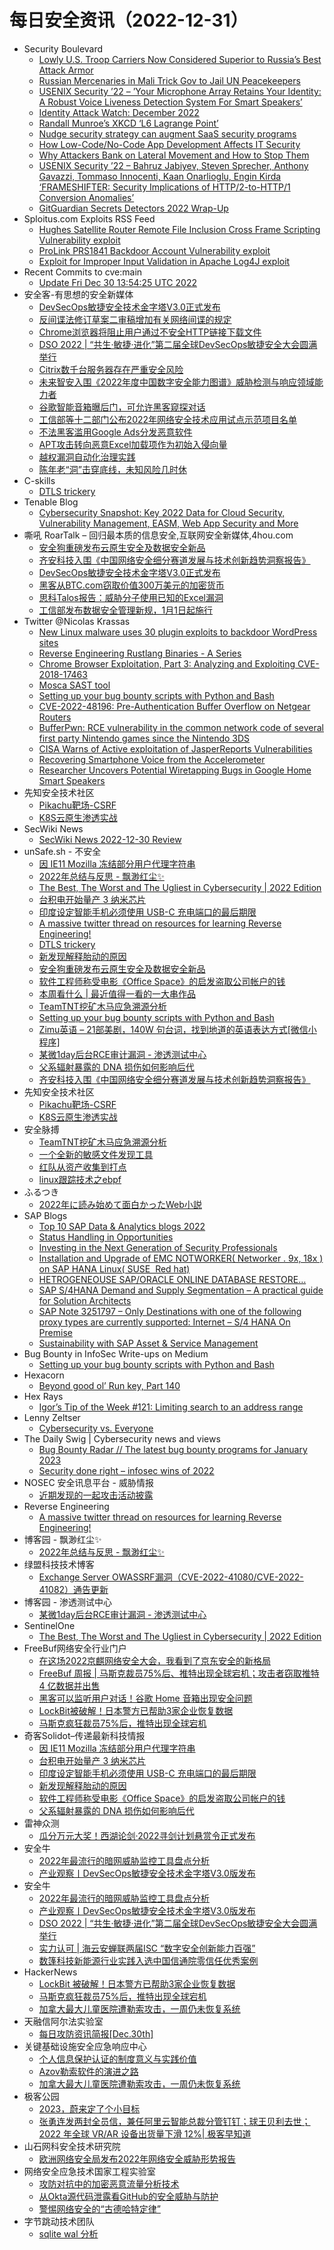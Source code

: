# 每日安全资讯（2022-12-31）

- Security Boulevard
  - [Lowly U.S. Troop Carriers Now Considered Superior to Russia’s Best Attack Armor](https://securityboulevard.com/2022/12/lowly-u-s-troop-carriers-now-considered-superior-to-russias-best-attack-armor/)
  - [Russian Mercenaries in Mali Trick Gov to Jail UN Peacekeepers](https://securityboulevard.com/2022/12/russian-mercenaries-in-mali-trick-gov-to-jail-un-peacekeepers/)
  - [USENIX Security ’22 – ’Your Microphone Array Retains Your Identity: A Robust Voice Liveness Detection System For Smart Speakers’](https://securityboulevard.com/2022/12/usenix-security-22-your-microphone-array-retains-your-identity-a-robust-voice-liveness-detection-system-for-smart-speakers/)
  - [Identity Attack Watch: December 2022](https://securityboulevard.com/2022/12/identity-attack-watch-december-2022/)
  - [Randall Munroe’s XKCD ‘L6 Lagrange Point’](https://securityboulevard.com/2022/12/randall-munroes-xkcd-l6-lagrange-point/)
  - [Nudge security strategy can augment SaaS security programs](https://securityboulevard.com/2022/12/nudge-security-strategy-can-augment-saas-security-programs/)
  - [How Low-Code/No-Code App Development Affects IT Security](https://securityboulevard.com/2022/12/how-low-code-no-code-app-development-affects-it-security/)
  - [Why Attackers Bank on Lateral Movement and How to Stop Them](https://securityboulevard.com/2022/12/why-attackers-bank-on-lateral-movement-and-how-to-stop-them/)
  - [USENIX Security ’22 – Bahruz Jabiyev, Steven Sprecher, Anthony Gavazzi, Tommaso Innocenti, Kaan Onarlioglu, Engin Kirda ‘FRAMESHIFTER: Security Implications of HTTP/2-to-HTTP/1 Conversion Anomalies’](https://securityboulevard.com/2022/12/usenix-security-22-bahruz-jabiyev-steven-sprecher-anthony-gavazzi-tommaso-innocenti-kaan-onarlioglu-engin-kirda-frameshifter-security-implications-of-http-2-to-http-1-conversion-ano/)
  - [GitGuardian Secrets Detectors 2022 Wrap-Up](https://securityboulevard.com/2022/12/gitguardian-secrets-detectors-2022-wrap-up/)
- Sploitus.com Exploits RSS Feed
  - [Hughes Satellite Router Remote File Inclusion Cross Frame Scripting Vulnerability exploit](https://sploitus.com/exploit?id=1337DAY-ID-38131&utm_source=rss&utm_medium=rss)
  - [ProLink PRS1841 Backdoor Account Vulnerability exploit](https://sploitus.com/exploit?id=1337DAY-ID-38130&utm_source=rss&utm_medium=rss)
  - [Exploit for Improper Input Validation in Apache Log4J exploit](https://sploitus.com/exploit?id=C60B1B73-A009-5CE1-9D6C-3B66270812FD&utm_source=rss&utm_medium=rss)
- Recent Commits to cve:main
  - [Update Fri Dec 30 13:54:25 UTC 2022](https://github.com/trickest/cve/commit/9ac99fcf6c903d0829ff8d585ecc96fbaa51ce45)
- 安全客-有思想的安全新媒体
  - [DevSecOps敏捷安全技术金字塔V3.0正式发布](https://www.anquanke.com/post/id/284800)
  - [反间谍法修订草案二审稿增加有关网络间谍的规定](https://www.anquanke.com/post/id/284854)
  - [Chrome浏览器将阻止用户通过不安全HTTP链接下载文件](https://www.anquanke.com/post/id/284830)
  - [DSO 2022 | “共生·敏捷·进化”第二届全球DevSecOps敏捷安全大会圆满举行](https://www.anquanke.com/post/id/284814)
  - [Citrix数千台服务器存在严重安全风险](https://www.anquanke.com/post/id/284825)
  - [未来智安入围《2022年度中国数字安全能力图谱》威胁检测与响应领域能力者](https://www.anquanke.com/post/id/284689)
  - [谷歌智能音箱曝后门，可允许黑客窥探对话](https://www.anquanke.com/post/id/284820)
  - [工信部等十二部门公布2022年网络安全技术应用试点示范项目名单](https://www.anquanke.com/post/id/284818)
  - [不法黑客滥用Google Ads分发恶意软件](https://www.anquanke.com/post/id/284815)
  - [APT攻击转向恶意Excel加载项作为初始入侵向量](https://www.anquanke.com/post/id/284797)
  - [越权漏洞自动化治理实践](https://www.anquanke.com/post/id/284813)
  - [陈年老“洞”击穿底线，未知风险几时休](https://www.anquanke.com/post/id/284806)
- C-skills
  - [DTLS trickery](https://c-skills.blogspot.com/2022/12/dtls-trickery.html)
- Tenable Blog
  - [Cybersecurity Snapshot: Key 2022 Data for Cloud Security, Vulnerability Management, EASM, Web App Security and More](https://www.tenable.com/blog/cybersecurity-snapshot-key-2022-data-for-cloud-security-vulnerability-management-easm-web-app)
- 嘶吼 RoarTalk – 回归最本质的信息安全,互联网安全新媒体,4hou.com
  - [安全狗重磅发布云原生安全及数据安全新品](https://www.4hou.com/posts/AO5l)
  - [齐安科技入围《中国网络安全细分赛道发展与技术创新趋势洞察报告》](https://www.4hou.com/posts/ykEn)
  - [DevSecOps敏捷安全技术金字塔V3.0正式发布](https://www.4hou.com/posts/vJA5)
  - [黑客从BTC.com窃取价值300万美元的加密货币](https://www.4hou.com/posts/oJqX)
  - [思科Talos报告：威胁分子使用已知的Excel漏洞](https://www.4hou.com/posts/6VEO)
  - [工信部发布数据安全管理新规，1月1日起施行](https://www.4hou.com/posts/9XWJ)
- Twitter @Nicolas Krassas
  - [New Linux malware uses 30 plugin exploits to backdoor WordPress sites](https://twitter.com/Dinosn/status/1608900313926479872)
  - [Reverse Engineering Rustlang Binaries - A Series](https://twitter.com/Dinosn/status/1608821672634908673)
  - [Chrome Browser Exploitation, Part 3: Analyzing and Exploiting CVE-2018-17463](https://twitter.com/Dinosn/status/1608821634034733059)
  - [Mosca SAST tool](https://twitter.com/Dinosn/status/1608821288721870854)
  - [Setting up your bug bounty scripts with Python and Bash](https://twitter.com/Dinosn/status/1608821168848654341)
  - [CVE-2022-48196: Pre-Authentication Buffer Overflow on Netgear Routers](https://twitter.com/Dinosn/status/1608819264236191744)
  - [BufferPwn: RCE vulnerability in the common network code of several first party Nintendo games since the Nintendo 3DS](https://twitter.com/Dinosn/status/1608817426959065088)
  - [CISA Warns of Active exploitation of JasperReports Vulnerabilities](https://twitter.com/Dinosn/status/1608817375490736130)
  - [Recovering Smartphone Voice from the Accelerometer](https://twitter.com/Dinosn/status/1608817160889208834)
  - [Researcher Uncovers Potential Wiretapping Bugs in Google Home Smart Speakers](https://twitter.com/Dinosn/status/1608816959852007430)
- 先知安全技术社区
  - [Pikachu靶场-CSRF](https://xz.aliyun.com/t/11998)
  - [K8S云原生渗透实战](https://xz.aliyun.com/t/11996)
- SecWiki News
  - [SecWiki News 2022-12-30 Review](http://www.sec-wiki.com/?2022-12-30)
- unSafe.sh - 不安全
  - [因 IE11 Mozilla 冻结部分用户代理字符串](https://buaq.net/go-143488.html)
  - [2022年总结与反思 - 飘渺红尘✨](https://buaq.net/go-143500.html)
  - [The Best, The Worst and The Ugliest in Cybersecurity | 2022 Edition](https://buaq.net/go-143487.html)
  - [台积电开始量产 3 纳米芯片](https://buaq.net/go-143489.html)
  - [印度设定智能手机必须使用 USB-C 充电端口的最后期限](https://buaq.net/go-143490.html)
  - [A massive twitter thread on resources for learning Reverse Engineering!](https://buaq.net/go-143462.html)
  - [DTLS trickery](https://buaq.net/go-143461.html)
  - [新发现解释胎动的原因](https://buaq.net/go-143472.html)
  - [安全狗重磅发布云原生安全及数据安全新品](https://buaq.net/go-143464.html)
  - [软件工程师称受电影《Office Space》的启发盗取公司帐户的钱](https://buaq.net/go-143473.html)
  - [本周看什么 | 最近值得一看的一大串作品](https://buaq.net/go-143478.html)
  - [TeamTNT挖矿木马应急溯源分析](https://buaq.net/go-143450.html)
  - [Setting up your bug bounty scripts with Python and Bash](https://buaq.net/go-143463.html)
  - [Zimu英语 – 21部美剧，140W 句台词，找到地道的英语表达方式[微信小程序]](https://buaq.net/go-143469.html)
  - [某微1day后台RCE审计漏洞 - 渗透测试中心](https://buaq.net/go-143460.html)
  - [父系辐射暴露的 DNA 损伤如何影响后代](https://buaq.net/go-143474.html)
  - [齐安科技入围《中国网络安全细分赛道发展与技术创新趋势洞察报告》](https://buaq.net/go-143435.html)
- 先知安全技术社区
  - [Pikachu靶场-CSRF](https://xz.aliyun.com/t/11998)
  - [K8S云原生渗透实战](https://xz.aliyun.com/t/11996)
- 安全脉搏
  - [TeamTNT挖矿木马应急溯源分析](https://www.secpulse.com/archives/194435.html)
  - [一个全新的敏感文件发现工具](https://www.secpulse.com/archives/194432.html)
  - [红队从资产收集到打点](https://www.secpulse.com/archives/194410.html)
  - [linux跟踪技术之ebpf](https://www.secpulse.com/archives/194396.html)
- ふるつき
  - [2022年に読み始めて面白かったWeb小説](https://furutsuki.hatenablog.com/entry/2022/12/30/105433)
- SAP Blogs
  - [Top 10 SAP Data & Analytics blogs 2022](https://blogs.sap.com/2022/12/30/top-10-sap-data-analytics-blogs-2022/)
  - [Status Handling in Opportunities](https://blogs.sap.com/2022/12/30/status-handling-in-opportunities/)
  - [Investing in the Next Generation of Security Professionals](https://blogs.sap.com/2022/12/30/investing-in-the-next-generation-of-security-professionals/)
  - [Installation and Upgrade of EMC NOTWORKER( Networker . 9x, 18x ) on SAP HANA Linux( SUSE  Red hat)](https://blogs.sap.com/2022/12/30/__trashed-154/)
  - [HETROGENEOUSE SAP/ORACLE ONLINE DATABASE RESTORE…](https://blogs.sap.com/2022/12/30/hetrogeneouse-sap-oracle-online-database-restore.../)
  - [SAP S/4HANA Demand and Supply Segmentation – A practical guide for Solution Architects](https://blogs.sap.com/2022/12/30/sap-s-4hana-demand-and-supply-segmentation-a-practical-guide-for-solution-architects/)
  - [SAP Note 3251797 – Only Destinations with one of the following proxy types are currently supported: Internet – S/4 HANA On Premise](https://blogs.sap.com/2022/12/30/sap-note-3251797-only-destinations-with-one-of-the-following-proxy-types-are-currently-supported-internet-s-4-hana-on-premise/)
  - [Sustainability with SAP Asset & Service Management](https://blogs.sap.com/2022/12/30/sustainability-with-sap-asset-service-management/)
- Bug Bounty in InfoSec Write-ups on Medium
  - [Setting up your bug bounty scripts with Python and Bash](https://infosecwriteups.com/setting-up-your-bug-bounty-scripts-with-python-and-bash-327baa414c99?source=rss----7b722bfd1b8d--bug_bounty)
- Hexacorn
  - [Beyond good ol’ Run key, Part 140](https://www.hexacorn.com/blog/2022/12/30/beyond-good-ol-run-key-part-140/)
- Hex Rays
  - [Igor’s Tip of the Week #121: Limiting search to an address range](https://hex-rays.com/blog/igors-tip-of-the-week-121-limiting-search-to-an-address-range/)
- Lenny Zeltser
  - [Cybersecurity vs. Everyone](https://zeltser.com/cybersecurity-vs-everyone/)
- The Daily Swig | Cybersecurity news and views
  - [Bug Bounty Radar // The latest bug bounty programs for January 2023](https://portswigger.net/daily-swig/bug-bounty-radar-the-latest-bug-bounty-programs-for-january-2023)
  - [Security done right – infosec wins of 2022](https://portswigger.net/daily-swig/security-done-right-infosec-wins-of-2022)
- NOSEC 安全讯息平台 - 威胁情报
  - [近期发现的一起攻击活动披露](https://nosec.org/home/detail/5054.html)
- Reverse Engineering
  - [A massive twitter thread on resources for learning Reverse Engineering!](https://www.reddit.com/r/ReverseEngineering/comments/zyxndt/a_massive_twitter_thread_on_resources_for/)
- 博客园 - 飘渺红尘✨
  - [2022年总结与反思 - 飘渺红尘✨](https://www.cnblogs.com/piaomiaohongchen/p/17015605.html)
- 绿盟科技技术博客
  - [Exchange Server OWASSRF漏洞（CVE-2022-41080/CVE-2022-41082）通告更新](http://blog.nsfocus.net/exchange-server-owassrfcve-2022-41080-cve-2022-41082/)
- 博客园 - 渗透测试中心
  - [某微1day后台RCE审计漏洞 - 渗透测试中心](https://www.cnblogs.com/backlion/p/17015353.html)
- SentinelOne
  - [The Best, The Worst and The Ugliest in Cybersecurity | 2022 Edition](https://www.sentinelone.com/blog/the-best-the-worst-and-the-ugliest-in-cybersecurity-2022-edition/)
- FreeBuf网络安全行业门户
  - [在这场2022京麒网络安全大会，我看到了京东安全的新格局](https://www.freebuf.com/articles/network/353975.html)
  - [FreeBuf 周报 | 马斯克裁员75%后、推特出现全球宕机；攻击者窃取推特 4 亿数据并出售](https://www.freebuf.com/news/353948.html)
  - [黑客可以监听用户对话！谷歌 Home 音箱出现安全问题](https://www.freebuf.com/news/353938.html)
  - [LockBit被破解！日本警方已帮助3家企业恢复数据](https://www.freebuf.com/articles/353927.html)
  - [马斯克疯狂裁员75%后，推特出现全球宕机](https://www.freebuf.com/news/353919.html)
- 奇客Solidot–传递最新科技情报
  - [因 IE11 Mozilla 冻结部分用户代理字符串](https://www.solidot.org/story?sid=73776)
  - [台积电开始量产 3 纳米芯片](https://www.solidot.org/story?sid=73775)
  - [印度设定智能手机必须使用 USB-C 充电端口的最后期限](https://www.solidot.org/story?sid=73774)
  - [新发现解释胎动的原因](https://www.solidot.org/story?sid=73773)
  - [软件工程师称受电影《Office Space》的启发盗取公司帐户的钱](https://www.solidot.org/story?sid=73772)
  - [父系辐射暴露的 DNA 损伤如何影响后代](https://www.solidot.org/story?sid=73771)
- 雷神众测
  - [瓜分万元大奖！西湖论剑·2022寻剑计划悬赏令正式发布](https://mp.weixin.qq.com/s?__biz=MzI0NzEwOTM0MA==&mid=2652501058&idx=1&sn=fffd012bdb4e77af4c578cd62fb72bf4&chksm=f25857f1c52fdee706a90936853817f4cd1664bfd5d6852ab804faa69316081452276c8f6587&scene=58&subscene=0#rd)
- 安全牛
  - [2022年最流行的暗网威胁监控工具盘点分析](https://mp.weixin.qq.com/s?__biz=MjM5Njc3NjM4MA==&mid=2651121182&idx=1&sn=02aa72a7dd58b591eb87f72977661fe1&chksm=bd1456cd8a63dfdbd8a07e61847c4cf6c6c21f5023f753b187a1dbfad254ec7bea5ee60224a6&scene=58&subscene=0#rd)
  - [产业观察丨DevSecOps敏捷安全技术金字塔V3.0版发布](https://mp.weixin.qq.com/s?__biz=MjM5Njc3NjM4MA==&mid=2651121182&idx=2&sn=b146d40316e3ebed8a73ef5fde88f468&chksm=bd1456cd8a63dfdb3d69bbac8d0cc802456b9e293a45d7309371d25a802e37a300710b305142&scene=58&subscene=0#rd)
- 安全牛
  - [2022年最流行的暗网威胁监控工具盘点分析](https://www.aqniu.com/hometop/92713.html)
  - [产业观察丨DevSecOps敏捷安全技术金字塔V3.0版发布](https://www.aqniu.com/homenews/92712.html)
  - [DSO 2022 | “共生·敏捷·进化”第二届全球DevSecOps敏捷安全大会圆满举行](https://www.aqniu.com/vendor/92691.html)
  - [实力认可 | 海云安蝉联两届ISC “数字安全创新能力百强”](https://www.aqniu.com/vendor/92690.html)
  - [数篷科技新能源行业实践入选中国信通院零信任优秀案例](https://www.aqniu.com/vendor/92685.html)
- HackerNews
  - [LockBit 被破解！日本警方已帮助3家企业恢复数据](https://hackernews.cc/archives/42972)
  - [马斯克疯狂裁员75%后，推特出现全球宕机](https://hackernews.cc/archives/42970)
  - [加拿大最大儿童医院遭勒索攻击，一周仍未恢复系统](https://hackernews.cc/archives/42967)
- 天融信阿尔法实验室
  - [每日攻防资讯简报[Dec.30th]](https://mp.weixin.qq.com/s?__biz=Mzg3MDAzMDQxNw==&mid=2247496024&idx=1&sn=8db6ac2ad244904c599d76ad91d840d0&chksm=ce96bc66f9e13570aabea6f1fa216df4db451def017a91ef69fd498c4db3caac42528cb16ce5&scene=58&subscene=0#rd)
- 关键基础设施安全应急响应中心
  - [个人信息保护认证的制度意义与实践价值](https://mp.weixin.qq.com/s?__biz=MzkyMzAwMDEyNg==&mid=2247533634&idx=1&sn=8a7f71b44833fd2c4a792be481788fe0&chksm=c1e9c813f69e41052ebc5bc2d0077031eb5a8ca4a60e2cb15078de6aae582e15181254257362&scene=58&subscene=0#rd)
  - [Azov勒索软件的演进之路](https://mp.weixin.qq.com/s?__biz=MzkyMzAwMDEyNg==&mid=2247533634&idx=2&sn=f78b1867cfbef858b51ca68eeaaea77b&chksm=c1e9c813f69e4105818964a0c830d8b90d39df9e235604d13919662477e61e5887938a606f2c&scene=58&subscene=0#rd)
  - [加拿大最大儿童医院遭勒索攻击，一周仍未恢复系统](https://mp.weixin.qq.com/s?__biz=MzkyMzAwMDEyNg==&mid=2247533634&idx=3&sn=4eaf0b0aed987f4cdc0e5b3fc72353f4&chksm=c1e9c813f69e41050cfb479603f326a2542bb05c6d399516e81313e2d268d3c2445930241b59&scene=58&subscene=0#rd)
- 极客公园
  - [2023，蔚来定了个小目标](https://mp.weixin.qq.com/s?__biz=MTMwNDMwODQ0MQ==&mid=2652979518&idx=1&sn=ed9a75951b8775f31f4889ea6e473926&chksm=7e543c884923b59ee0e6d7021555e6ac1692ac1cbe5dc9d0c9dff192946d61cfaf5e6b1f3b0c&scene=58&subscene=0#rd)
  - [张勇连发两封全员信，兼任阿里云智能总裁分管钉钉；球王贝利去世；2022 年全球 VR/AR 设备出货量下滑 12%| 极客早知道](https://mp.weixin.qq.com/s?__biz=MTMwNDMwODQ0MQ==&mid=2652979508&idx=1&sn=798ff50ca3b6e8bdb5d1243fcc2409a2&chksm=7e543c824923b59473b7069a964bebaa0f74329d61bdb9010554e2cef8843e46ff4d44745cb3&scene=58&subscene=0#rd)
- 山石网科安全技术研究院
  - [欧洲网络安全局发布2022年网络安全威胁形势报告](https://mp.weixin.qq.com/s?__biz=MzUzMDUxNTE1Mw==&mid=2247499337&idx=1&sn=76f2ce79e2575e3b72094f31fbb445d6&chksm=fa522bf7cd25a2e12d9b80d01e6df6c9d07f263a3fe863f85a39ed16b37a566511a5dc5d3a04&scene=58&subscene=0#rd)
- 网络安全应急技术国家工程实验室
  - [攻防对抗中的加密恶意流量分析技术](https://mp.weixin.qq.com/s?__biz=MzUzNDYxOTA1NA==&mid=2247533599&idx=1&sn=87af0b661bb673a9dc131f958a9ab580&chksm=fa93f2decde47bc8cc70dec14d35efdf18bf7eaa6deb2defd7dab959bb167913838a8af78010&scene=58&subscene=0#rd)
  - [从Okta源代码泄露看GitHub的安全威胁与防护](https://mp.weixin.qq.com/s?__biz=MzUzNDYxOTA1NA==&mid=2247533599&idx=2&sn=88827aae15208408dac59121b34b6747&chksm=fa93f2decde47bc86515dc2bb3d6c93cf26738bec0153a70b9577777e80766a3745e0c5b01e8&scene=58&subscene=0#rd)
  - [警惕网络安全的“古德哈特定律”](https://mp.weixin.qq.com/s?__biz=MzUzNDYxOTA1NA==&mid=2247533599&idx=3&sn=950ae559fe5e8b7e4def1e8e80f9af7a&chksm=fa93f2decde47bc8d3e0fac6ed7e388f143e385651a1294319ce1257268950e293f367505385&scene=58&subscene=0#rd)
- 字节跳动技术团队
  - [sqlite wal 分析](https://mp.weixin.qq.com/s?__biz=MzI1MzYzMjE0MQ==&mid=2247500931&idx=1&sn=d53f68403d9a53a7f71bfe60e66eeca8&chksm=e9d30f61dea48677a53222b59ebe20707beb49e2e5ce9012c288fda7daf4cbe4951045c162a6&scene=58&subscene=0#rd)
